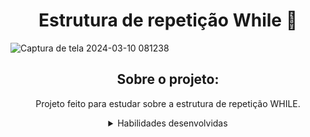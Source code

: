 <h1 align="center"> Estrutura de repetição While 🌸</h1>
  
![Captura de tela 2024-03-10 081238](https://github.com/MarianaRodriguesTech/Estrutura-de-repeticao-while/assets/141480630/fede7ffb-1825-4072-88ea-53d3601c856a)

<div align="center">

## Sobre o projeto:


<p>Projeto feito para estudar sobre a estrutura de repetição WHILE.</p>

<details>
<summary>Habilidades desenvolvidas</summary>
  
- HTML

- CSS

- JavaScript

- Lógica de programação

- Estrutura de repetição While
  
</details>

</div>
